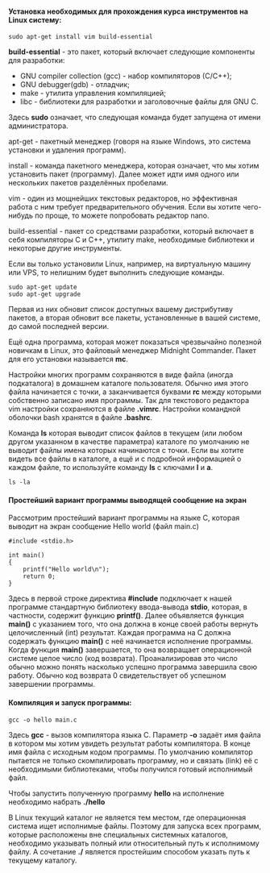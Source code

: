#### Установка необходимых для прохождения курса инструментов на Linux систему:

```
sudo apt-get install vim build-essential
```
**build-essential** - это пакет, который включает следующие компоненты для разработки:
- GNU compiler collection (gcc) - набор компиляторов (С/С++);
- GNU debugger(gdb) - отладчик;
- make - утилита управления компиляцией;
- libc - библиотеки для разработки и заголовочные файлы для GNU C.

Здесь **sudo** означает, что следующая команда будет запущена от имени администратора.

apt-get - пакетный менеджер (говоря на языке Windows, это система установки и удаления программ).

install - команда пакетного менеджера, которая означает, что мы хотим установить пакет (программу). 
Далее может идти имя одного или нескольких пакетов разделённых пробелами.

vim - один из мощнейших текстовых редакторов, но эффективная работа с ним требует предварительного обучения. 
Если вы хотите чего-нибудь по проще, то можете попробовать редактор nano.

build-essential - пакет со средствами разработки, который включает в себя компиляторы C и C++, утилиту make, 
необходимые библиотеки и некоторые другие инструменты.

Если вы только установили Linux, например, на виртуальную машину или VPS, то нелишним будет выполнить следующие команды.

```
sudo apt-get update
sudo apt-get upgrade
```
Первая из них обновит список доступных вашему дистрибутиву пакетов, а вторая обновит все пакеты, установленные в вашей системе, 
до самой последней версии.

Ещё одна программа, которая может показаться чрезвычайно полезной новичкам в Linux, это файловый менеджер Midnight Commander.
Пакет для его установки называется **mc**.

Настройки многих программ сохраняются в виде файла (иногда подкаталога) в домашнем каталоге пользователя. 
Обычно имя этого файла начинается с точки, а заканчивается буквами **rc** между которыми собственно записано имя программы. 
Так для текстового редактора vim настройки сохраняются в файле **.vimrc**. Настройки командной оболочки bash хранятся в файле **.bashrc**.

Команда **ls** которая выводит список файлов в текущем (или любом другом указанном в качестве параметра) каталоге по умолчанию 
не выводит файлы имена которых начинаются с точки. Если вы хотите видеть все файлы в каталоге, а ещё и с подробной информацией о каждом файле, 
то используйте команду **ls** с ключами **l** и **a**.

```
ls -la
```

#### Простейший вариант программы выводящей сообщение на экран

Рассмотрим простейший вариант программы на языке C, которая выводит на экран сообщение Hello world (файл main.c)

```
#include <stdio.h>

int main()
{
    printf("Hello world\n");
    return 0;
}
```

Здесь в первой строке директива **#include** подключает к нашей программе стандартную библиотеку ввода-вывода **stdio**, 
которая, в частности, содержит функцию **printf()**. Далее объявляется функция **main()** с указанием того, 
что она должна в конце своей работы вернуть целочисленный (int) результат. Каждая программа на C должна содержать функцию **main()**
с неё начинается исполнение программы. Когда функция **main()** завершается, то она возвращает операционной системе целое число (код возврата). 
Проанализировав это число обычно можно понять насколько успешно программа завершила свою работу.
Обычно код возврата 0 свидетельствует об успешном завершении программы.

#### Компиляция и запуск программы:

```
gcc -o hello main.c
```

Здесь **gcc** - вызов компилятора языка C. Параметр **-o** задаёт имя файла в котором мы хотим увидеть результат работы компилятора. 
В конце имя файла с исходным кодом программы. По умолчанию компилятор пытается не только скомпилировать программу, но и связать (link) 
её с необходимыми библиотеками, чтобы получился готовый исполнимый файл.

Чтобы запустить полученную программу **hello** на исполнение необходимо набрать **./hello**

В Linux текущий каталог не является тем местом, где операционная система ищет исполнимые файлы. Поэтому для запуска всех программ,
которые расположены вне специальных системных каталогов, необходимо указывать полный или относительный путь к исполнимому файлу.
А сочетание **./** является простейшим способом указать путь к текущему каталогу.

